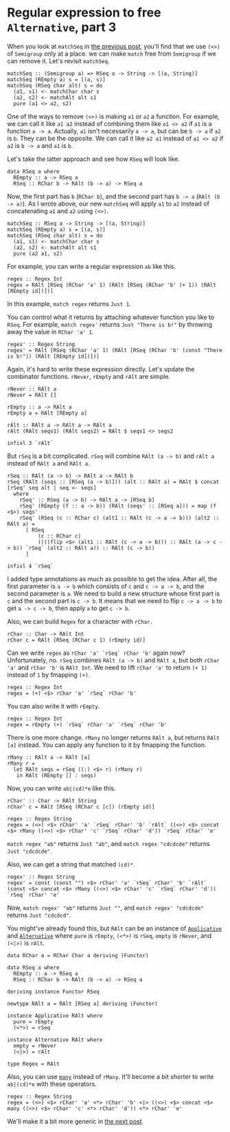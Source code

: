 # Regular expression to free `Alternative`, part 3

When you look at `matchSeq` in [the previous post](./free_alternative2.html), you'll find that we use `(<>)` of `Semigroup` only at a place. we can make `match` free from `Semigroup` if we can remove it. Let's revisit `matchSeq`.

```
matchSeq :: (Semigroup a) => RSeq a -> String -> [(a, String)]
matchSeq (REmpty a) s = [(a, s)]
matchSeq (RSeq char alt) s = do
  (a1, s1) <- matchChar char s
  (a2, s2) <- matchAlt alt s1
  pure (a1 <> a2, s2)
```

One of the ways to remove `(<>)` is making `a1` or `a2` a function. For example, we can call it like `a1 a2` instead of combining them like `a1 <> a2` if `a1` is a function `a -> a`. Actually, `a1` isn't necessarily `a -> a`, but can be `b -> a` if `a2` is `b`. They can be the opposite. We can call it like `a2 a1` instead of `a1 <> a2` if `a2` is `b -> a` and `a1` is `b`.

Let's take the latter approach and see how `RSeq` will look like.

```
data RSeq a where
  REmpty :: a -> RSeq a
  RSeq :: RChar b -> RAlt (b -> a) -> RSeq a
```

Now, the first part has `b` (`RChar b`), and the second part has `b -> a` (`RAlt (b -> a)`). As I wrote above, our new `matchSeq` will apply `a1` to `a2` instead of concatenating `a1` and `a2` using `(<>)`.

```
matchSeq :: RSeq a -> String -> [(a, String)]
matchSeq (REmpty a) s = [(a, s)]
matchSeq (RSeq char alt) s = do
  (a1, s1) <- matchChar char s
  (a2, s2) <- matchAlt alt s1
  pure (a2 a1, s2)
```

For example, you can write a regular expression `ab` like this.

```
regex :: Regex Int
regex = RAlt [RSeq (RChar 'a' 1) (RAlt [RSeq (RChar 'b' (+ 1)) (RAlt [REmpty id])])]
```

In this example, `match regex` returns `Just 1`.

You can control what it returns by attaching whatever function you like to `RSeq`. For example, `match regex'` returns `Just "There is b!"` by throwing away the value in `RChar 'a' 1`.

```
regex' :: Regex String
regex' = RAlt [RSeq (RChar 'a' 1) (RAlt [RSeq (RChar 'b' (const "There is b!")) (RAlt [REmpty id])])]
```

Again, it's hard to write these expression directly. Let's update the combinator functions. `rNever`, `rEmpty` and `rAlt` are simple.

```
rNever :: RAlt a
rNever = RAlt []

rEmpty :: a -> RAlt a
rEmpty a = RAlt [REmpty a]

rAlt :: RAlt a -> RAlt a -> RAlt a
rAlt (RAlt seqs1) (RAlt seqs2) = RAlt $ seqs1 <> seqs2

infixl 3 `rAlt`
```

But `rSeq` is a bit complicated. `rSeq` will combine `RAlt (a -> b)` and `rAlt a` instead of `RAlt a` and `RAlt a`.

```
rSeq :: RAlt (a -> b) -> RAlt a -> RAlt b
rSeq (RAlt (seqs :: [RSeq (a -> b)])) (alt :: RAlt a) = RAlt $ concat [rSeq' seq alt | seq <- seqs]
  where
    rSeq' :: RSeq (a -> b) -> RAlt a -> [RSeq b]
    rSeq' (REmpty (f :: a -> b)) (RAlt (seqs' :: [RSeq a])) = map (f <$>) seqs'
    rSeq' (RSeq (c :: RChar c) (alt1 :: RAlt (c -> a -> b))) (alt2 :: RAlt a) =
      [ RSeq
          (c :: RChar c)
          ((((flip <$> (alt1 :: RAlt (c -> a -> b))) :: RAlt (a -> c -> b)) `rSeq` (alt2 :: RAlt a)) :: RAlt (c -> b))
      ]

infixl 4 `rSeq`
```

I added type annotations as much as possible to get the idea. After all, the first parameter is `a -> b` which consists of `c` and `c -> a -> b`, and the second parameter is `a`. We need to build a new structure whose first part is `c` and the second part is `c -> b`. It means that we need to flip `c -> a -> b` to get `a -> c -> b`, then apply `a` to get `c -> b`.

Also, we can build `Regex` for a character with `rChar`.

```
rChar :: Char -> RAlt Int
rChar c = RAlt [RSeq (RChar c 1) (rEmpty id)]
```

Can we write `regex` as ``rChar 'a' `rSeq` rChar 'b'`` again now? Unfortunately, no. `rSeq` combines `RAlt (a -> b)` and `RAlt a`, but both `rChar 'a'` and `rChar 'b'` is `RAlt Int`. We need to lift `rChar 'a'` to return `(+ 1)` instead of `1` by fmapping `(+)`.

```
regex :: Regex Int
regex = (+) <$> rChar 'a' `rSeq` rChar 'b'
```

You can also write it with `rEmpty`.

```
regex :: Regex Int
regex = rEmpty (+) `rSeq` rChar 'a' `rSeq` rChar 'b'
```

There is one more change. `rMany` no longer returns `RAlt a`, but returns `RAlt [a]` instead. You can apply any function to it by fmapping the function.

```
rMany :: RAlt a -> RAlt [a]
rMany r =
  let RAlt seqs = rSeq ((:) <$> r) (rMany r)
   in RAlt (REmpty [] : seqs)
```

Now, you can write `ab|(cd)*e` like this.

```
rChar' :: Char -> RAlt String
rChar' c = RAlt [RSeq (RChar c [c]) (rEmpty id)]

regex :: Regex String
regex = (<>) <$> rChar' 'a' `rSeq` rChar' 'b' `rAlt` ((<>) <$> concat <$> rMany ((<>) <$> rChar' 'c' `rSeq` rChar' 'd')) `rSeq` rChar' 'e'
```

`match regex "ab"` returns `Just "ab"`, and `match regex "cdcdcde"` returns `Just "cdcdcde"`.

Also, we can get a string that matched `(cd)*`.

```
regex' :: Regex String
regex' = const (const "") <$> rChar' 'a' `rSeq` rChar' 'b' `rAlt` (const <$> concat <$> rMany ((<>) <$> rChar' 'c' `rSeq` rChar' 'd')) `rSeq` rChar' 'e'
```

Now, `match regex' "ab"` returns `Just ""`, and `match regex' "cdcdcde"` returns `Just "cdcdcd"`.

You might've already found this, but `RAlt` can be an instance of [`Applicative`](https://hackage.haskell.org/package/base-4.21.0.0/docs/Control-Applicative.html#t:Applicative) and [`Alternative`](https://hackage.haskell.org/package/base-4.21.0.0/docs/Control-Applicative.html#t:Alternative) where `pure` is `rEmpty`, `(<*>)` is `rSeq`, `empty` is `rNever`, and `(<|>)` is `rAlt`.

```
data RChar a = RChar Char a deriving (Functor)

data RSeq a where
  REmpty :: a -> RSeq a
  RSeq :: RChar b -> RAlt (b -> a) -> RSeq a

deriving instance Functor RSeq

newtype RAlt a = RAlt [RSeq a] deriving (Functor)

instance Applicative RAlt where
  pure = rEmpty
  (<*>) = rSeq

instance Alternative RAlt where
  empty = rNever
  (<|>) = rAlt

type Regex = RAlt
```

Also, you can use [`many`](https://hackage.haskell.org/package/base-4.21.0.0/docs/Control-Applicative.html#v:many) instead of `rMany`. It'll become a bit shorter to write `ab|(cd)*e` with these operators.

```
regex :: Regex String
regex = (<>) <$> rChar' 'a' <*> rChar' 'b' <|> ((<>) <$> concat <$> many ((<>) <$> rChar' 'c' <*> rChar' 'd')) <*> rChar' 'e'
```

We'll make it a bit more generic in [the next post](./free_alternative4.html).
